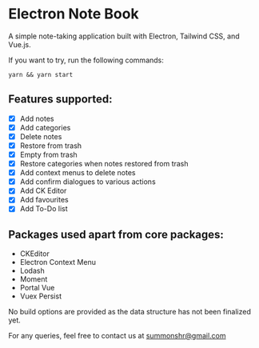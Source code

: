 # Electron Note Book

A simple note-taking application built with Electron, Tailwind CSS, and Vue.js.

If you want to try, run the following commands:

```
yarn && yarn start
```

## Features supported:

- [x] Add notes
- [x] Add categories
- [x] Delete notes
- [x] Restore from trash
- [x] Empty from trash
- [x] Restore categories when notes restored from trash
- [x] Add context menus to delete notes
- [x] Add confirm dialogues to various actions
- [x] Add CK Editor
- [x] Add favourites
- [x] Add To-Do list

## Packages used apart from core packages:

- CKEditor
- Electron Context Menu
- Lodash
- Moment
- Portal Vue
- Vuex Persist

No build options are provided as the data structure has not been finalized yet.

For any queries, feel free to contact us at summonshr@gmail.com

